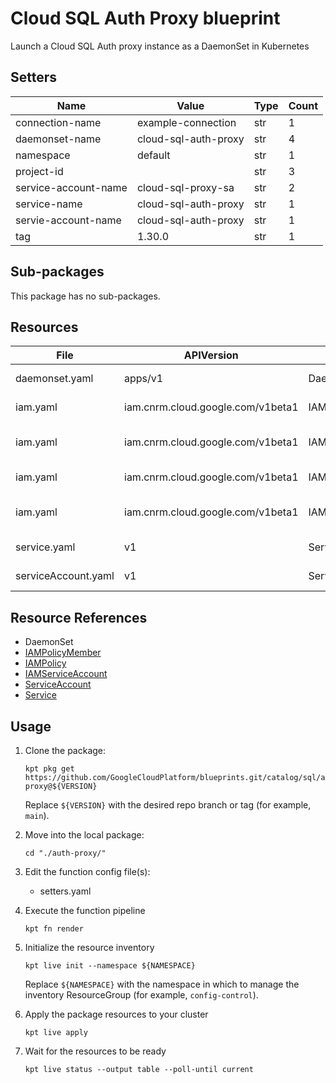 <!-- BEGINNING OF PRE-COMMIT-BLUEPRINT DOCS HOOK:TITLE -->
# Cloud SQL Auth Proxy blueprint


<!-- END OF PRE-COMMIT-BLUEPRINT DOCS HOOK:TITLE -->
<!-- BEGINNING OF PRE-COMMIT-BLUEPRINT DOCS HOOK:BODY -->
Launch a Cloud SQL Auth proxy instance as a DaemonSet in Kubernetes

## Setters

|         Name         |        Value         | Type | Count |
|----------------------|----------------------|------|-------|
| connection-name      | example-connection   | str  |     1 |
| daemonset-name       | cloud-sql-auth-proxy | str  |     4 |
| namespace            | default              | str  |     1 |
| project-id           |                      | str  |     3 |
| service-account-name | cloud-sql-proxy-sa   | str  |     2 |
| service-name         | cloud-sql-auth-proxy | str  |     1 |
| servie-account-name  | cloud-sql-auth-proxy | str  |     1 |
| tag                  | 1.30.0               | str  |     1 |

## Sub-packages

This package has no sub-packages.

## Resources

|        File         |            APIVersion             |       Kind        |                 Name                 | Namespace |
|---------------------|-----------------------------------|-------------------|--------------------------------------|-----------|
| daemonset.yaml      | apps/v1                           | DaemonSet         | cloud-sql-auth-proxy                 | default   |
| iam.yaml            | iam.cnrm.cloud.google.com/v1beta1 | IAMPolicyMember   | iam-member-cloud-sql                 | default   |
| iam.yaml            | iam.cnrm.cloud.google.com/v1beta1 | IAMPolicyMember   | iam-member-cloudsql-metrics          | default   |
| iam.yaml            | iam.cnrm.cloud.google.com/v1beta1 | IAMServiceAccount | cloud-sql-auth-proxy                 | default   |
| iam.yaml            | iam.cnrm.cloud.google.com/v1beta1 | IAMPolicy         | iampolicy-cloud-sql-workloadidentity | default   |
| service.yaml        | v1                                | Service           | cloud-sql-auth-proxy                 | default   |
| serviceAccount.yaml | v1                                | ServiceAccount    | cloud-sql-auth-proxy                 | default   |

## Resource References

- DaemonSet
- [IAMPolicyMember](https://cloud.google.com/config-connector/docs/reference/resource-docs/iam/iampolicymember)
- [IAMPolicy](https://cloud.google.com/config-connector/docs/reference/resource-docs/iam/iampolicy)
- [IAMServiceAccount](https://cloud.google.com/config-connector/docs/reference/resource-docs/iam/iamserviceaccount)
- [ServiceAccount](https://kubernetes.io/docs/reference/generated/kubernetes-api/v1.22/#serviceaccount-v1-core)
- [Service](https://kubernetes.io/docs/reference/generated/kubernetes-api/v1.22/#service-v1-core)

## Usage

1.  Clone the package:
    ```shell
    kpt pkg get https://github.com/GoogleCloudPlatform/blueprints.git/catalog/sql/auth-proxy@${VERSION}
    ```
    Replace `${VERSION}` with the desired repo branch or tag
    (for example, `main`).

1.  Move into the local package:
    ```shell
    cd "./auth-proxy/"
    ```

1.  Edit the function config file(s):
    - setters.yaml

1.  Execute the function pipeline
    ```shell
    kpt fn render
    ```

1.  Initialize the resource inventory
    ```shell
    kpt live init --namespace ${NAMESPACE}
    ```
    Replace `${NAMESPACE}` with the namespace in which to manage
    the inventory ResourceGroup (for example, `config-control`).

1.  Apply the package resources to your cluster
    ```shell
    kpt live apply
    ```

1.  Wait for the resources to be ready
    ```shell
    kpt live status --output table --poll-until current
    ```

<!-- END OF PRE-COMMIT-BLUEPRINT DOCS HOOK:BODY -->
